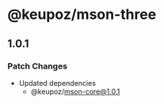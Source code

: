 # @keupoz/mson-three

## 1.0.1

### Patch Changes

- Updated dependencies
  - @keupoz/mson-core@1.0.1

